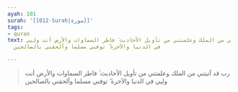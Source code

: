 ```yaml
---
ayah: 101
surah: '[[012-Surah|سورة]]'
tags:
- quran
text: رب قد آتيتني من الملك وعلمتني من تأويل الأحاديث ۚ فاطر السماوات والأرض أنت وليي
  في الدنيا والآخرة ۖ توفني مسلما وألحقني بالصالحين

---
```

> رب قد آتيتني من الملك وعلمتني من تأويل الأحاديث ۚ فاطر السماوات والأرض أنت وليي في الدنيا والآخرة ۖ توفني مسلما وألحقني بالصالحين
